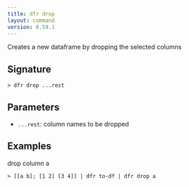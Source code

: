```yaml
---
title: dfr drop
layout: command
version: 0.59.1
---
```


Creates a new dataframe by dropping the selected columns

## Signature

```> dfr drop ...rest```

## Parameters

 -  `...rest`: column names to be dropped

## Examples

drop column a
```shell
> [[a b]; [1 2] [3 4]] | dfr to-df | dfr drop a
```
